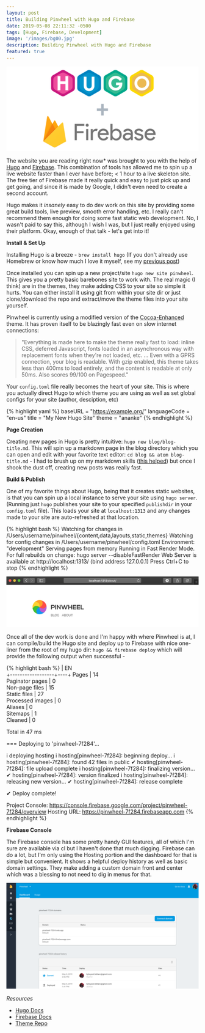```yaml
---
layout: post
title: Building Pinwheel with Hugo and Firebase
date: 2019-05-08 22:11:32 -0500
tags: [Hugo, Firebase, Development]
image: '/images/bg00.jpg'
description: Building Pinwheel with Hugo and Firebase
featured: true
---
```


![Hugo & Firebase](/images/hugo-firebase.png)

The website you are reading right now* was brought to you with the help of [Hugo](https://gohugo.io/) and [Firebase](https://firebase.google.com/). This combination of tools has allowed me to spin up a live website faster than I ever have before; < 1 hour to a live skeleton site. The free tier of Firebase made it really quick and easy to just pick up and get going, and since it is made by Google, I didn't even need to create a second account.

Hugo makes it *insanely* easy to do dev work on this site by providing some great build tools, live preview, smooth error handling, etc. I really can't recommend them enough for doing some fast static web development. No, I wasn't paid to say this, although I wish I was, but I just really enjoyed using their platform. Okay, enough of that talk - let's get into it!

**Install & Set Up**

Installing Hugo is a breeze - `brew install hugo` (If you don't already use Homebrew or know how much I love it myself, see my [previous post](/blog/automating-new-web-dev-environments/))

Once installed you can spin up a new project/site `hugo new site pinwheel`. This gives you a pretty basic barebones site to work with. The real magic (I think) are in the themes, they make adding CSS to your site so simple it hurts. You can either install it using git from within your site dir or just clone/download the repo and extract/move the theme files into your site yourself.

Pinwheel is currently using a modified version of the [Cocoa-Enhanced](https://github.com/mtn/cocoa-eh-hugo-theme) theme. It has proven itself to be blazingly fast even on slow internet connections:

> "Everything is made here to make the theme really fast to load: inline CSS, deferred Javascript, fonts loaded in an asynchronous way with replacement fonts when they're not loaded, etc. ... Even with a GPRS connection, your blog is readable. With gzip enabled, this theme takes less than 400ms to load entirely, and the content is readable at only 50ms. Also scores 99/100 on Pagespeed."

Your `config.toml` file really becomes the heart of your site. This is where you actually direct Hugo to which theme you are using as well as set global configs for your site (author, desciption, etc)

{% highlight yaml %} 
baseURL = "https://example.org/"
languageCode = "en-us"
title = "My New Hugo Site"
theme = "ananke"
{% endhighlight %} 

**Page Creation**

Creating new pages in Hugo is pretty intuitive: `hugo new blog/blog-title.md`. This will spin up a markdown page in the blog directory which you can open and edit with your favorite text editor: `cd blog && atom blog-title.md` - I had to brush up on my markdown skills ([this helped](https://guides.github.com/features/mastering-markdown/)) but once I shook the dust off, creating new posts was really fast.




**Build & Publish**

One of my favorite things about Hugo, being that it creates static websites, is that you can spin up a local instance to serve your site using `hugo server`. (Running just `hugo` publishes your site to your specified `publishdir` in your `config.toml` file). This loads your site at `localhost:1313` and any changes made to your site are auto-refreshed at that location.

{% highlight bash %} 
Watching for changes in /Users/username/pinwheel/{content,data,layouts,static,themes}
Watching for config changes in /Users/username/pinwheel/config.toml
Environment: "development"
Serving pages from memory
Running in Fast Render Mode. For full rebuilds on change: hugo server --disableFastRender
Web Server is available at http://localhost:1313/ (bind address 127.0.0.1)
Press Ctrl+C to stop
{% endhighlight %} 

![Hugo & Firebase](/images/localhost.png)

Once all of the dev work is done and I'm happy with where Pinwheel is at, I can compile/build the Hugo site and deploy up to Firebase with nice one-liner from the root of my hugo dir: `hugo && firebase deploy` which will provide the following output when successful -

{% highlight bash %} 
| EN  
+------------------+----+
Pages            | 14  
Paginator pages  |  0  
Non-page files   | 15  
Static files     | 27  
Processed images |  0  
Aliases          |  0  
Sitemaps         |  1  
Cleaned          |  0  

Total in 47 ms

=== Deploying to 'pinwheel-7f284'...

i  deploying hosting
i  hosting[pinwheel-7f284]: beginning deploy...
i  hosting[pinwheel-7f284]: found 42 files in public
✔  hosting[pinwheel-7f284]: file upload complete
i  hosting[pinwheel-7f284]: finalizing version...
✔  hosting[pinwheel-7f284]: version finalized
i  hosting[pinwheel-7f284]: releasing new version...
✔  hosting[pinwheel-7f284]: release complete

✔  Deploy complete!

Project Console: https://console.firebase.google.com/project/pinwheel-7f284/overview
Hosting URL: https://pinwheel-7f284.firebaseapp.com
{% endhighlight %} 

**Firebase Console**

The Firebase console has some pretty handy GUI features, all of which I'm sure are available via cl but I haven't done that much digging. Firebase can do a lot, but I'm only using the Hosting portion and the dashboard for that is simple but convenient. It shows a helpful deploy history as well as basic domain settings. They make adding a custom domain front and center which was a blessing to not need to dig in menus for that.

![Firebase Console](/images/firebase-console.png)

*Resources*

* [Hugo Docs](https://gohugo.io/hosting-and-deployment/hosting-on-firebase/)
* [Firebase Docs](https://firebase.google.com/docs)
* [Theme Repo](https://github.com/mtn/cocoa-eh-hugo-theme)
